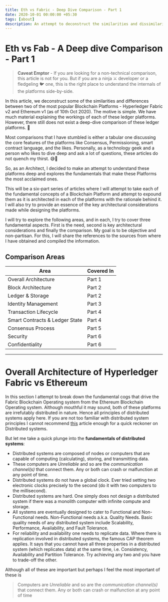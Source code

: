 ```yaml
---
title: Eth vs Fabric - Deep Dive Comparison - Part 1
date: 2020-10-01 00:00:00 +05:30
tags: [about]
description: An attempt to deconstruct the similarities and dissimilarities between Hyperledger Fabric Architecture and Ethereum Architecture
---
```


# Eth vs Fab - A Deep dive Comparison - Part 1

> **Caveat Emptor** - If you are looking for a non-technical comparison, this article is not for you. But if you are a ninja ⚔️ developer or a fledgeling 🐦 one, this is the right place to understand the internals of the platforms side-by-side.  

In this article, we deconstruct some of the similarities and differences between two of the most popular Blockchain Platforms - Hyperledger Fabric v2 and Ethereum v1 (as of 10th Oct 2020). The motive is simple. We have much material explaining the workings of each of these ledger platforms. However, there still does not exist a deep-dive comparison of these ledger platforms. 🧐

Most comparisons that I have stumbled is either a tabular one discussing the core features of the platforms like Consensus, Permissioning, smart contract language, and the likes. Personally, as a technology geek and a person who likes to dive deep and ask a lot of questions, these articles do not quench my thirst. 😅🍺

So, as an Architect, I decided to make an attempt to understand these platforms deep and explores the fundamentals that make these Platforms the most acclaimed ones. 

This will be a six-part series of articles where I will attempt to take each of the fundamental concepts of a Blockchain Platform and attempt to expound them as it is architected in each of the platforms with the rationale behind it. I will also try to provide an essence of the key architectural considerations made while designing the platforms. 

I will try to explore the following areas, and in each, I try to cover three fundamental aspects. First is the need, second is key architectural considerations and finally the comparison. My goal is to be objective and non-partisan. For this, I will share the references to the sources from where I have obtained and compiled the information. 

## Comparison Areas

| Area | Covered In |
|------|------------|
|Overall Architecture|Part 1|
|Block Architecture|Part 2|
|Ledger & Storage|Part 2|
|Identity Management|Part 3|
|Transaction Lifecycle|Part 4|
|Smart Contracts & Ledger State|Part 4|
|Consensus Process|Part 5|
|Security|Part 6|
|Confidentiality|Part 6|


<hr/>

# Overall Architecture of Hyperledger Fabric vs Ethereum

In this section I attempt to break down the fundamental cogs that drive the Fabric Blockchain Operating system from the Ethereum Blockchain Operating system. Although mouthful it may sound, both of these platforms are irrefutably distributed in nature. Hence all principles of distributed systems apply here. If you are not too familiar with distributed system principles I cannot recommend [this](http://book.mixu.net/distsys/single-page.html) article enough for a quick reckoner on Distributed systems. 

But let me take a quick plunge into the **fundamentals of distributed systems**:

- Distributed systems are composed of nodes or computers that are capable of computing (calculating), storing, and transmitting data.
- These computers are *Unreliable* and so are the *communication channel(s)* that connect them. Any or both can crash or malfunction at any point of time. 
- Distributed systems do not have a global clock. Ever tried setting two electronic clocks precisely to the second (do it with two computers to the millisecond).
- Distributed systems are hard. One simply does not design a distributed system if there was a monolith computer with infinite compute and storage.
- All systems are eventually designed to cater to Functional and Non-Functional needs. Non-Functional needs a.k.a. Quality Needs. Basic quality needs of any distributed system include Scalability, Performance, Availability, and Fault Tolerance.
- For reliability and availability one needs to replicate data. Where there is replication involved in distributed systems, the famous CAP theorem applies. It says that you cannot have all three properties in a distributed system (which replicates data) at the same time, i.e. Consistency, Availability and Partition Tolerance. Try achieving any two and you have to trade-off the other.  

Although all of these are important but perhaps I feel the most important of these is

> Computers are *Unreliable* and so are the *communication channel(s)* that connect them. Any or both can crash or malfunction at any point of time

